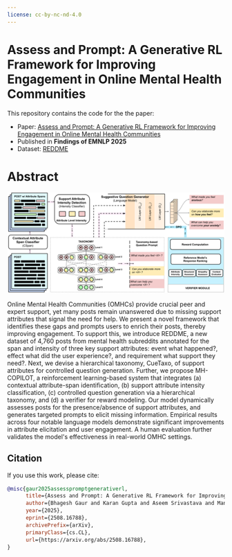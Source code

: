 ```yaml
---
license: cc-by-nc-nd-4.0
---
```


# Assess and Prompt: A Generative RL Framework for Improving Engagement in Online Mental Health Communities

This repository contains the code for the the paper:


- Paper: [Assess and Prompt: A Generative RL Framework for Improving Engagement in Online Mental Health Communities](https://arxiv.org/abs/2508.16788)
- Published in **Findings of EMNLP 2025**  
- Dataset: [REDDME](https://huggingface.co/datasets/Shadowking912/REDDME)

# Abstract
![Alt text](images/MHCopilot.png)


Online Mental Health Communities (OMHCs) provide crucial peer and expert support, yet many posts remain unanswered due to missing support attributes that signal the need for help. We present a novel framework that identifies these gaps and prompts users to enrich their posts, thereby improving engagement. To support this, we introduce REDDME, a new dataset of 4,760 posts from mental health subreddits annotated for the span and intensity of three key support attributes: event what happened?, effect what did the user experience?, and requirement what support they need?. Next, we devise a hierarchical taxonomy, CueTaxo, of support attributes for controlled question generation. Further, we propose MH-COPILOT, a reinforcement learning-based system that integrates (a) contextual attribute-span identification, (b) support attribute intensity classification, (c) controlled question generation via a hierarchical taxonomy, and (d) a verifier for reward modeling. Our model dynamically assesses posts for the presence/absence of support attributes, and generates targeted prompts to elicit missing information. Empirical results across four notable language models demonstrate significant improvements in attribute elicitation and user engagement. A human evaluation further validates the model's effectiveness in real-world OMHC settings.


## Citation

If you use this work, please cite:

```bibtex
@misc{gaur2025assesspromptgenerativerl,
      title={Assess and Prompt: A Generative RL Framework for Improving Engagement in Online Mental Health Communities}, 
      author={Bhagesh Gaur and Karan Gupta and Aseem Srivastava and Manish Gupta and Md Shad Akhtar},
      year={2025},
      eprint={2508.16788},
      archivePrefix={arXiv},
      primaryClass={cs.CL},
      url={https://arxiv.org/abs/2508.16788}, 
}
